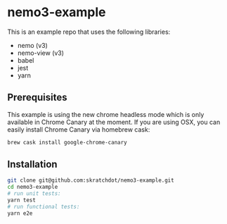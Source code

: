 # nemo3-example

This is an example repo that uses the following libraries:

- nemo (v3)
- nemo-view (v3)
- babel
- jest
- yarn

## Prerequisites

This example is using the new chrome headless mode which is only available
in Chrome Canary at the moment.  If you are using OSX, you can easily install
Chrome Canary via homebrew cask:

```bash
brew cask install google-chrome-canary
```

## Installation

```bash
git clone git@github.com:skratchdot/nemo3-example.git
cd nemo3-example
# run unit tests:
yarn test
# run functional tests:
yarn e2e
```
